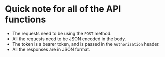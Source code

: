 # Quick note for all of the API functions
- The requests need to be using the `POST` method.
- All the requests need to be JSON encoded in the body.
- The token is a bearer token, and is passed in the `Authorization` header.
- All the responses are in JSON format.